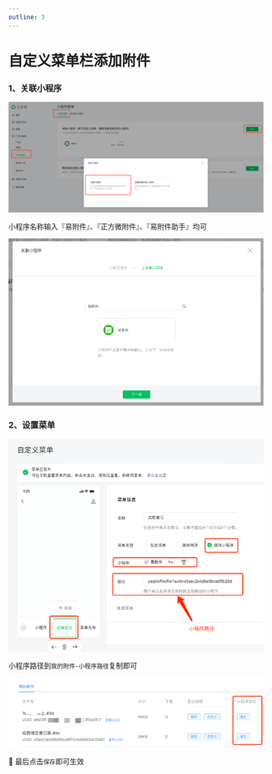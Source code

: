 ```yaml
---
outline: 3
---
```

# 自定义菜单栏添加附件

### 1、关联小程序

![关联小程序](./images/custom-menu-by-fule-1.png)

小程序名称输入『易附件』、『正方微附件』、『易附件助手』均可

![添加关联小程序](./images/custom-menu-by-fule-2.png)


### 2、设置菜单

![设置菜单](./images/custom-menu-by-fule-3.png)

小程序路径到`我的附件-小程序路径`复制即可

![设置菜单](./images/custom-menu-by-fule-4.png)

🎉 最后点击`保存`即可生效